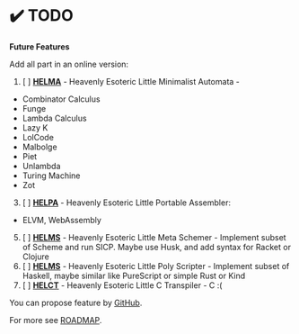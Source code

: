 # ✔️ TODO

**Future Features**

Add all part in an online version:
1. [ ] **[HELMA](helma)** - Heavenly Esoteric Little Minimalist Automata - 
  * Combinator Calculus
  * Funge
  * Lambda Calculus
  * Lazy K
  * LolCode
  * Malbolge
  * Piet
  * Unlambda
  * Turing Machine
  * Zot
3. [ ] **[HELPA](helpa)** - Heavenly Esoteric Little Portable Assembler:
  * ELVM, WebAssembly
5. [ ] **[HELMS](helms)** - Heavenly Esoteric Little Meta Schemer -  Implement subset of Scheme and run SICP. Maybe use Husk, and add syntax for Racket or Clojure
6. [ ] **[HELMS](helps)** - Heavenly Esoteric Little Poly Scripter - Implement subset of Haskell, maybe similar like PureScript or simple Rust or Kind
7. [ ] **[HELCT](helct)** - Heavenly Esoteric Little C Transpiler - C :(

You can propose feature by [GitHub](https://github.com/helvm/helcam/issues).

For more see [ROADMAP](ROADMAP.md).
